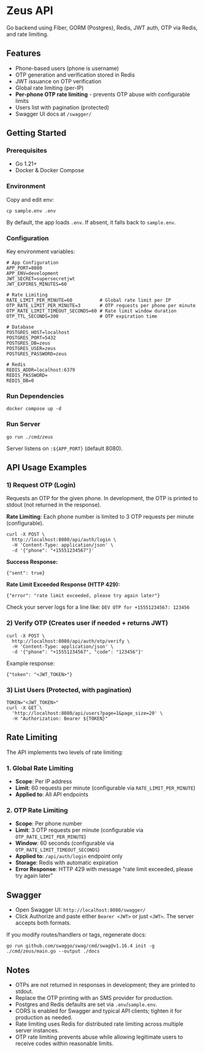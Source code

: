 # Zeus API

Go backend using Fiber, GORM (Postgres), Redis, JWT auth, OTP via Redis, and rate limiting.

## Features
- Phone-based users (phone is username)
- OTP generation and verification stored in Redis
- JWT issuance on OTP verification
- Global rate limiting (per-IP)
- **Per-phone OTP rate limiting** - prevents OTP abuse with configurable limits
- Users list with pagination (protected)
- Swagger UI docs at `/swagger/`

## Getting Started

### Prerequisites
- Go 1.21+
- Docker & Docker Compose

### Environment
Copy and edit env:

```
cp sample.env .env
```

By default, the app loads `.env`. If absent, it falls back to `sample.env`.

### Configuration

Key environment variables:

```env
# App Configuration
APP_PORT=8080
APP_ENV=development
JWT_SECRET=supersecretjwt
JWT_EXPIRES_MINUTES=60

# Rate Limiting
RATE_LIMIT_PER_MINUTE=60          # Global rate limit per IP
OTP_RATE_LIMIT_PER_MINUTE=3       # OTP requests per phone per minute
OTP_RATE_LIMIT_TIMEOUT_SECONDS=60 # Rate limit window duration
OTP_TTL_SECONDS=300               # OTP expiration time

# Database
POSTGRES_HOST=localhost
POSTGRES_PORT=5432
POSTGRES_DB=zeus
POSTGRES_USER=zeus
POSTGRES_PASSWORD=zeus

# Redis
REDIS_ADDR=localhost:6379
REDIS_PASSWORD=
REDIS_DB=0
```

### Run Dependencies

```
docker compose up -d
```

### Run Server

```
go run ./cmd/zeus
```

Server listens on `:${APP_PORT}` (default 8080).

## API Usage Examples

### 1) Request OTP (Login)
Requests an OTP for the given phone. In development, the OTP is printed to stdout (not returned in the response).

**Rate Limiting**: Each phone number is limited to 3 OTP requests per minute (configurable).

```
curl -X POST \
  http://localhost:8080/api/auth/login \
  -H 'Content-Type: application/json' \
  -d '{"phone": "+15551234567"}'
```

**Success Response:**
```
{"sent": true}
```

**Rate Limit Exceeded Response (HTTP 429):**
```
{"error": "rate limit exceeded, please try again later"}
```

Check your server logs for a line like: `DEV OTP for +15551234567: 123456`

### 2) Verify OTP (Creates user if needed + returns JWT)
```
curl -X POST \
  http://localhost:8080/api/auth/otp/verify \
  -H 'Content-Type: application/json' \
  -d '{"phone": "+15551234567", "code": "123456"}'
```
Example response:
```
{"token": "<JWT_TOKEN>"}
```

### 3) List Users (Protected, with pagination)
```
TOKEN="<JWT_TOKEN>"
curl -X GET \
  'http://localhost:8080/api/users?page=1&page_size=20' \
  -H "Authorization: Bearer ${TOKEN}"
```

## Rate Limiting

The API implements two levels of rate limiting:

### 1. Global Rate Limiting
- **Scope**: Per IP address
- **Limit**: 60 requests per minute (configurable via `RATE_LIMIT_PER_MINUTE`)
- **Applied to**: All API endpoints

### 2. OTP Rate Limiting
- **Scope**: Per phone number
- **Limit**: 3 OTP requests per minute (configurable via `OTP_RATE_LIMIT_PER_MINUTE`)
- **Window**: 60 seconds (configurable via `OTP_RATE_LIMIT_TIMEOUT_SECONDS`)
- **Applied to**: `/api/auth/login` endpoint only
- **Storage**: Redis with automatic expiration
- **Error Response**: HTTP 429 with message "rate limit exceeded, please try again later"

## Swagger
- Open Swagger UI: `http://localhost:8080/swagger/`
- Click Authorize and paste either `Bearer <JWT>` or just `<JWT>`. The server accepts both formats.

If you modify routes/handlers or tags, regenerate docs:
```
go run github.com/swaggo/swag/cmd/swag@v1.16.4 init -g ./cmd/zeus/main.go --output ./docs
```

## Notes
- OTPs are not returned in responses in development; they are printed to stdout.
- Replace the OTP printing with an SMS provider for production.
- Postgres and Redis defaults are set via `.env`/`sample.env`.
- CORS is enabled for Swagger and typical API clients; tighten it for production as needed.
- Rate limiting uses Redis for distributed rate limiting across multiple server instances.
- OTP rate limiting prevents abuse while allowing legitimate users to receive codes within reasonable limits.